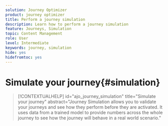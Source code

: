 ```yaml
---
solution: Journey Optimizer
product: journey optimizer
title: Perform a journey simulation
description: Learn how to perform a journey simulation
feature: Journeys, Simulation
topic: Content Management
role: User
level: Intermediate
keywords: journey, simulation
hide: yes
hidefromtoc: yes
---
```

# Simulate your journey{#simulation}

>[!CONTEXTUALHELP]
>id="ajo_journey_simulation"
>title="Simulate your journey"
>abstract="Journey Simulation allows you to validate your journeys and see how they perform before they are activated. It uses data from a trained model to provide numbers across the whole journey to see how the journey will behave in a real world scenario."

